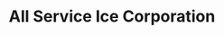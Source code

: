 ---
title: "All Service Ice Corporation"
url: /wilmington/all-service-ice-corporation/
shop: shop
---